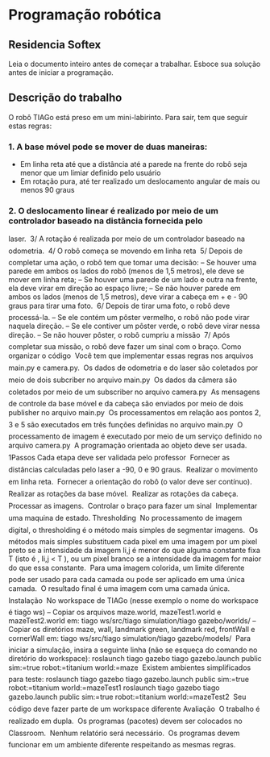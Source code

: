 # Programação robótica
## Residencia Softex
Leia o documento inteiro antes de começar a trabalhar.
Esboce sua solução antes de iniciar a programação.

## Descrição do trabalho
O robô TIAGo está preso em um mini-labirinto. Para sair, tem que seguir estas regras:
### 1. A base móvel pode se mover de duas maneiras:
- Em linha reta até que a distância até a parede na frente do robô seja menor que um limiar definido pelo usuário
- Em rotação pura, até ter realizado um deslocamento angular de mais ou menos 90 graus
### 2. O deslocamento linear é realizado por meio de um controlador baseado na distância fornecida pelo
laser.
 3/ A rotação é realizada por meio de um controlador baseado na odometria.
 4/ O robô começa se movendo em linha reta
 5/ Depois de completar uma ação, o robô tem que tomar uma decisão:
– Se houver uma parede em ambos os lados do robô (menos de 1,5 metros), ele deve se mover em
linha reta;
– Se houver uma parede de um lado e outra na frente, ela deve virar em direção ao espaço livre;
– Se não houver parede em ambos os lados (menos de 1,5 metros), deve virar a cabeça em + e - 90
graus para tirar uma foto.
 6/ Depois de tirar uma foto, o robô deve processá-la.
– Se ele contém um pôster vermelho, o robô não pode virar naquela direção.
– Se ele contiver um pôster verde, o robô deve virar nessa direção.
– Se não houver pôster, o robô cumpriu a missão
 7/ Após completar sua missão, o robô deve fazer um sinal com o braço.
Como organizar o código
 Você tem que implementar essas regras nos arquivos main.py e camera.py.
 Os dados de odometria e do laser são coletados por meio de dois subcriber no arquivo main.py
 Os dados da câmera são coletados por meio de um subscriber no arquivo camera.py
 As mensagens de controle da base móvel e da cabeça são enviados por meio de dois publisher no arquivo
main.py
 Os processamentos em relação aos pontos 2, 3 e 5 são executados em três funções definidas no arquivo
main.py
 O processamento de imagem é executado por meio de um serviço definido no arquivo camera.py
 A programação orientada ao objeto deve ser usada.
1Passos
Cada etapa deve ser validada pelo professor
 Fornecer as distâncias calculadas pelo laser a -90, 0 e 90 graus.
 Realizar o movimento em linha reta.
 Fornecer a orientação do robô (o valor deve ser contı́nuo).
 Realizar as rotações da base móvel.
 Realizar as rotações da cabeça.
 Processar as imagens.
 Controlar o braço para fazer um sinal
 Implementar uma maquina de estado.
Thresholding
 No processamento de imagem digital, o thresholding é o método mais simples de segmentar imagens.
 Os métodos mais simples substituem cada pixel em uma imagem por um pixel preto se a intensidade
da imagem Ii,j é menor do que alguma constante fixa T (isto é , Ii,j < T ), ou um pixel branco se a
intensidade da imagem for maior do que essa constante.
 Para uma imagem colorida, um limite diferente pode ser usado para cada camada ou pode ser aplicado
em uma única camada.
 O resultado final é uma imagem com uma camada única.
Instalação
 No workspace de TIAGo (nesse exemplo o nome do workspace é tiago ws)
– Copiar os arquivos maze.world, mazeTest1.world e mazeTest2.world em:
tiago ws/src/tiago simulation/tiago gazebo/worlds/
– Copiar os diretórios maze, wall, landmark green, landmark red, frontWall e cornerWall
em:
tiago ws/src/tiago simulation/tiago gazebo/models/
 Para iniciar a simulação, insira a seguinte linha (não se esqueça do comando no diretório do workspace):
roslaunch tiago gazebo tiago gazebo.launch public sim:=true robot:=titanium world:=maze
 Existem ambientes simplificados para teste:
roslaunch tiago gazebo tiago gazebo.launch public sim:=true robot:=titanium world:=mazeTest1
roslaunch tiago gazebo tiago gazebo.launch public sim:=true robot:=titanium world:=mazeTest2
 Seu código deve fazer parte de um workspace diferente
Avaliação
 O trabalho é realizado em dupla.
 Os programas (pacotes) devem ser colocados no Classroom.
 Nenhum relatório será necessário.
 Os programas devem funcionar em um ambiente diferente respeitando as mesmas regras.